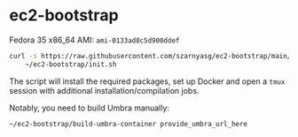 # ec2-bootstrap

Fedora 35 x86_64 AMI: `ami-0133ad8c5d900ddef`

```bash
curl -s https://raw.githubusercontent.com/szarnyasg/ec2-bootstrap/main/bootstrap.sh | bash && \
    ~/ec2-bootstrap/init.sh
```

The script will install the required packages, set up Docker and open a `tmux` session with additional installation/compilation jobs.

Notably, you need to build Umbra manually:

```
~/ec2-bootstrap/build-umbra-container provide_umbra_url_here
```
